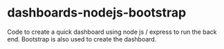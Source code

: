 # dashboards-nodejs-bootstrap
Code to create a quick dashboard using node js / express to run the back end. Bootstrap is also used to create the dashboard.
